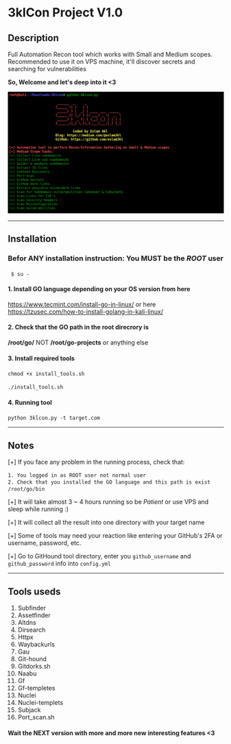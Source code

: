 # 3klCon Project V1.0

## Description
Full Automation Recon tool which works with Small and Medium scopes. 
Recommended to use it on VPS machine, it'll discover secrets and searching for vulnerabilities 

**So, Welcome and let's deep into it <3**

![Welcome](Welcome.png)

----------------------------------------
## Installation


### Befor ANY installation instruction: You MUST be the _ROOT_ user
`  $ su - `



#### 1. Install GO language depending on your OS version from here 

https://www.tecmint.com/install-go-in-linux/
or here
https://tzusec.com/how-to-install-golang-in-kali-linux/



#### 2. Check that the GO path in the root direcrory is
**/root/go/** NOT **/root/go-projects** or anything else 



#### 3. Install required tools
` chmod +x install_tools.sh `

` ./install_tools.sh ` 



#### 4. Running tool

` python 3klcon.py -t target.com ` 

----------------------------------------
## Notes
[+] If you face any problem in the running process, check that: 
    
    1. You logged in as ROOT user not normal user 
    2. Check that you installed the GO language and this path is exist /root/go/bin  
  
[+] It will take almost 3 ~ 4 hours running so be _Patient_ or use VPS and sleep while running :) 

[+] It will collect all the result into one directory with your target name 

[+] Some of tools may need your reaction like entering your GitHub's 2FA or username, password, etc.

[+] Go to GitHound tool directory, enter you `github_username` and `github_password` info into `config.yml` 

----------------------------------------
## Tools useds
1. Subfinder
2. Assetfinder 
3. Altdns
4. Dirsearch
5. Httpx
6. Waybackurls
7. Gau
8. Git-hound
9. Gitdorks.sh
10. Naabu
11. Gf
12. Gf-templetes
13. Nuclei
14. Nuclei-templets
15. Subjack
16. Port_scan.sh


#### Wait the NEXT version with more and more new interesting features <3 
